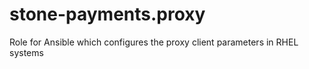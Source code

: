 stone-payments.proxy
============
Role for Ansible which configures the proxy client parameters in RHEL systems
